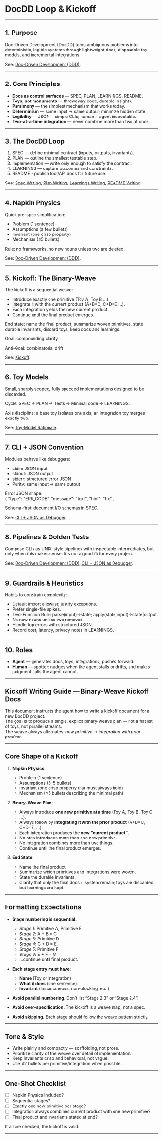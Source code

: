 # DocDD Loop & Kickoff

---

## 1. Purpose

Doc-Driven Development (DocDD) turns ambiguous problems into deterministic, legible systems through lightweight docs, disposable toy models, and incremental integrations.  

See: [Doc-Driven Development (DDD)](../foundations/ddd-principles.md).

---

## 2. Core Principles

- **Docs as control surfaces** — SPEC, PLAN, LEARNINGS, README.  
- **Toys, not monuments** — throwaway code, durable insights.  
- **Parsimony** — the simplest mechanism that works today.  
- **Determinism** — same input → same output; minimize hidden state.  
- **Legibility** — JSON + simple CLIs; human + agent inspectable.  
- **Two-at-a-time integration** — never combine more than two at once.

---

## 3. The DocDD Loop

1. SPEC — define minimal contract (inputs, outputs, invariants). 
2. PLAN — outline the smallest testable step.  
3. Implementation — write only enough to satisfy the contract.  
4. LEARNINGS — capture outcomes and constraints.
5. README - publish tool/API docs for future use.

See:  [Spec Writing](../authoring/spec-writing.md), [Plan Writing](../authoring/plan-writing.md), [Learnings Writing](../authoring/learnings-writing.md), [README Writing](../authoring/readme-writing.md)

---

## 4. Napkin Physics

Quick pre-spec simplification:  

- Problem (1 sentence)  
- Assumptions (a few bullets)  
- Invariant (one crisp property)  
- Mechanism (≤5 bullets)

Rule: no frameworks, no new nouns unless two are deleted.  

See: [Doc-Driven Development (DDD)](../foundations/ddd-principles.md).

---

## 5. Kickoff: The Binary-Weave

The kickoff is a sequential weave:  

- Introduce exactly one primitive (Toy A, Toy B …).  
- Integrate it with the current product (A+B=C, C+D=E …).  
- Each integration yields the new current product.  
- Continue until the final product emerges.  

End state: name the final product, summarize woven primitives, state durable invariants, discard toys, keep docs and learnings.  

Goal: compounding clarity

Anti-Goal: combinatorial drift

See: [Kickoff](#5-kickoff-the-binary-weave).

---

## 6. Toy Models

Small, sharply scoped, fully specced implementations designed to be discarded.  

Cycle: SPEC → PLAN → Tests → Minimal code → LEARNINGS.  

Axis discipline: a base toy isolates one axis; an integration toy merges exactly two.  

See: [Toy‑Model Rationale](../foundations/toy-model-rationale.md).

---

## 7. CLI + JSON Convention

Modules behave like debuggers:  

- stdin: JSON input  
- stdout: JSON output  
- stderr: structured error JSON  
- Purity: same input → same output  

Error JSON shape:  
    { "type": "ERR_CODE", "message": "text", "hint": "fix" }

Schema-first: document I/O schemas in SPEC.  

See: [CLI + JSON as Debugger](../foundations/debugger-mindset.md).

---

## 8. Pipelines & Golden Tests

Compose CLIs as UNIX-style pipelines with inspectable intermediates, but only when this makes sense. It's not a good fit for every project.

See: [Doc-Driven Development (DDD)](../foundations/ddd-principles.md), [CLI + JSON as Debugger](../foundations/debugger-mindset.md).

---

## 9. Guardrails & Heuristics

Habits to constrain complexity:  

- Default import allowlist; justify exceptions.  
- Prefer single-file spikes.  
- Two-Function Rule: parse(input)→state; apply(state,input)→state|output.  
- No new nouns unless two removed.  
- Handle top errors with structured JSON.  
- Record cost, latency, privacy notes in LEARNINGS.

---

## 10. Roles

- **Agent** — generates docs, toys, integrations; pushes forward.  
- **Human** — spotter: nudges when the agent stalls or drifts, and makes judgment calls the agent cannot.

---

## Kickoff Writing Guide — Binary-Weave Kickoff Docs

This document instructs the agent how to write a kickoff document for a new DocDD project.  
The goal is to produce a single, explicit binary-weave plan — not a flat list of toys, not parallel streams.  
The weave always alternates: *new primitive → integration with prior product*.  

---

## Core Shape of a Kickoff

1. **Napkin Physics**:  
   - Problem (1 sentence)  
   - Assumptions (3–5 bullets)  
   - Invariant (one crisp property that must always hold)  
   - Mechanism (≤5 bullets describing the minimal path)  

2. **Binary-Weave Plan**:  
   - Always introduce **one new primitive at a time** (Toy A, Toy B, Toy C …).  
   - Always follow by **integrating it with the prior product** (A+B=C, C+D=E, …).  
   - Each integration produces the **new “current product”**.  
   - No step introduces more than one new primitive.  
   - No integration combines more than two things.  
   - Continue until the final product emerges.  

3. **End State**:  
   - Name the final product.  
   - Summarize which primitives and integrations were woven.  
   - State the durable invariants.  
   - Clarify that only the final docs + system remain; toys are discarded but learnings are kept.  

---

## Formatting Expectations

- **Stage numbering is sequential.**  
  - *Stage 1*: Primitive A, Primitive B  
  - *Stage 2*: A + B = C  
  - *Stage 3*: Primitive D  
  - *Stage 4*: C + D = E  
  - *Stage 5*: Primitive F  
  - *Stage 6*: E + F = G  
  - …continue until final product.  

- **Each stage entry must have**:  
  - **Name** (Toy or Integration)  
  - **What it does** (one sentence)  
  - **Invariant** (instantaneous, non-blocking, etc.)  

- **Avoid parallel numbering.** Don’t list “Stage 2.3” or “Stage 2.4”.  
- **Avoid over-specification.** The kickoff is a weave map, not a spec.  
- **Avoid skipping.** Each stage should follow the weave pattern strictly.  

---

## Tone & Style

- Write plainly and compactly — scaffolding, not prose.  
- Prioritize clarity of the weave over detail of implementation.  
- Keep invariants crisp and behavioral, not vague.  
- Use ≤2 bullets per primitive/integration when possible.  

---

## One-Shot Checklist

- [ ] Napkin Physics included?  
- [ ] Sequential stages?  
- [ ] Exactly one new primitive per stage?  
- [ ] Integration always combines current product with one new primitive?  
- [ ] Final product and invariants stated at end?  

If all are checked, the kickoff is valid.  

---
